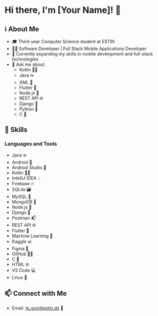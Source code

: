 # Hi there, I'm [Your Name]! 👋

## ℹ️ About Me

- 🎓 Third-year Computer Science student at ESTIN
- 👨‍💻 Software Developer | Full Stack Mobile Applications Developer
- 🌱 Currently expanding my skills in mobile development and full-stack technologies
- 💬 Ask me about: 
  - Kotlin 👨‍💻
  - Java ☕
  - XML 📝
  - Flutter 🦋
  - Node.js 🚀
  - REST API 🌐
  - Django 🐍
  - Python 🐍
  - C 🧱


## 💼 Skills

### Languages and Tools

- Java ☕
- Android 📱
- Android Studio 🚀
- Kotlin 👨‍💻
- IntelliJ IDEA 💡
- Firebase 🔥
- SQLite 🗃️
- MySQL 🐬
- MongoDB 🍃
- Node.js 🚀
- Django 🐍
- Postman 📬
- REST API 🌐
- Flutter 🦋
- Machine Learning 🤖
- Kaggle 📊
- Figma 🎨
- GitHub 🐱‍💻
- C 🧱
- HTML 🌐
- VS Code 💻
- Linux 🐧


## 📫 Connect with Me

- Email: m_guir@estin.dz 📧



